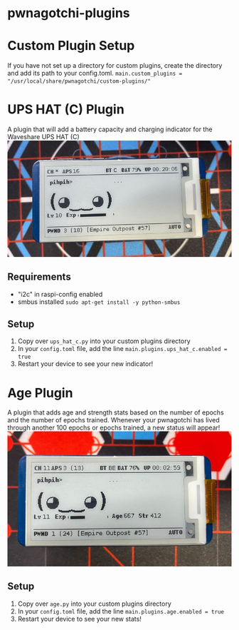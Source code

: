 # pwnagotchi-plugins

# Custom Plugin Setup
If you have not set up a directory for custom plugins, create the directory and add its path to your config.toml.
`main.custom_plugins = "/usr/local/share/pwnagotchi/custom-plugins/"`

# UPS HAT (C) Plugin
A plugin that will add a battery capacity and charging indicator for the Waveshare UPS HAT (C)
 ![UPS Hat C](images/ups_hat_c.jpg)

## Requirements
- "i2c" in raspi-config enabled 
- smbus installed `sudo apt-get install -y python-smbus`
## Setup
1. Copy over `ups_hat_c.py` into your custom plugins directory
2. In your `config.toml` file, add the line `main.plugins.ups_hat_c.enabled = true`
3. Restart your device to see your new indicator!

# Age Plugin
A plugin that adds age and strength stats based on the number of epochs and the number of epochs trained.
Whenever your pwnagotchi has lived through another 100 epochs or epochs trained, a new status will appear!
 ![Age](images/age.jpg)

## Setup
1. Copy over `age.py` into your custom plugins directory
2. In your `config.toml` file, add the line `main.plugins.age.enabled = true`
3. Restart your device to see your new stats!

